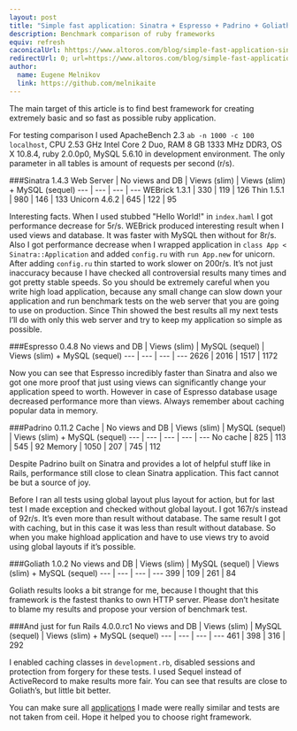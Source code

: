 ```yaml
---
layout: post
title: "Simple fast application: Sinatra + Espresso + Padrino + Goliath + Rails"
description: Benchmark comparison of ruby frameworks
equiv: refresh
caconicalUrl: hhttps://www.altoros.com/blog/simple-fast-application-sinatra-espresso-padrino-goliath-rails/
redirectUrl: 0; url=https://www.altoros.com/blog/simple-fast-application-sinatra-espresso-padrino-goliath-rails/
author:
  name: Eugene Melnikov
  link: https://github.com/melnikaite
---
```

The main target of this article is to find best framework for creating extremely basic and so fast as possible ruby application.

<!-- full start -->
For testing comparison I used ApacheBench 2.3 `ab -n 1000 -c 100 localhost`, CPU 2.53 GHz Intel Core 2 Duo, RAM 8 GB 1333 MHz DDR3, OS X 10.8.4, ruby 2.0.0p0, MySQL 5.6.10 in development environment.
The only parameter in all tables is amount of requests per second (r/s).

###Sinatra 1.4.3
Web Server |	No views and DB |	Views (slim) |	Views (slim) + MySQL (sequel)
--- | --- | --- | ---
WEBrick 1.3.1 |	330 |	119 |	126
Thin 1.5.1 |	980 |	146 |	133
Unicorn 4.6.2 |	645 |	122 |	95

Interesting facts.
When I used stubbed "Hello World!" in `index.haml` I got performance decrease for 5r/s.
WEBrick produced interesting result when I used views and database.
It was faster with MySQL then without for 8r/s.
Also I got performance decrease when I wrapped application in `class App < Sinatra::Application` and added `config.ru` with `run App.new` for unicorn.
After adding `config.ru` thin started to work slower on 200r/s.
It’s not just inaccuracy because I have checked all controversial results many times and got pretty stable speeds.
So you should be extremely careful when you write high load application, because any small change can slow down your application and run benchmark tests on the web server that you are going to use on production.
Since Thin showed the best results all my next tests I’ll do with only this web server and try to keep my application so simple as possible.

###Espresso 0.4.8
No views and DB |	Views (slim) |	MySQL (sequel) |	Views (slim) + MySQL (sequel)
--- | --- | --- | ---
2626 |	2016 |	1517 |	1172

Now you can see that Espresso incredibly faster than Sinatra and also we got one more proof that just using views can significantly change your application speed to worth.
However in case of Espresso database usage decreased performance more than views.
Always remember about caching popular data in memory.

###Padrino 0.11.2
Cache |	No views and DB |	Views (slim) |	MySQL (sequel) |	Views (slim) + MySQL (sequel)
--- | --- | --- | --- | ---
No cache |	825 |	113 |	545 |	92
Memory |	1050 |	207 |	745 |	112

Despite Padrino built on Sinatra and provides a lot of helpful stuff like in Rails, performance still close to clean Sinatra application.
This fact cannot be but a source of joy.

Before I ran all tests using global layout plus layout for action, but for last test I made exception and checked without global layout.
I got 167r/s instead of 92r/s.
It’s even more than result without database.
The same result I got with caching, but in this case it was less than result without database.
So when you make highload application and have to use views try to avoid using global layouts if it’s possible.

###Goliath 1.0.2
No views and DB |	Views (slim) |	MySQL (sequel) |	Views (slim) + MySQL (sequel)
--- | --- | --- | ---
399 |	109 |	261 |	84

Goliath results looks a bit strange for me, because I thought that this framework is the fastest thanks to own HTTP server.
Please don’t hesitate to blame my results and propose your version of benchmark test.

###And just for fun Rails 4.0.0.rc1
No views and DB |	Views (slim) |	MySQL (sequel) |	Views (slim) + MySQL (sequel)
--- | --- | --- | ---
461 |	398 |	316 |	292

I enabled caching classes in `development.rb`, disabled sessions and protection from forgery for these tests.
I used Sequel instead of ActiveRecord to make results more fair.
You can see that results are close to Goliath’s, but little bit better.

You can make sure all [applications](https://github.com/melnikaite/ruby-frameworks-comparison/branches) I made were really similar and tests are not taken from ceil. Hope it helped you to choose right framework.
<!-- full end -->

